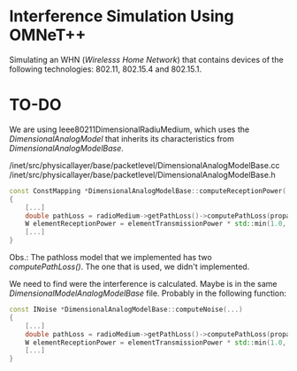 # Interference Simulation Using OMNeT++

Simulating an WHN (*Wirelesss Home Network*) that contains devices of the following technologies: 802.11, 802.15.4 and 802.15.1.

# TO-DO

We are using Ieee80211DimensionalRadiuMedium, which uses the *DimensionalAnalogModel* that inherits its characteristics from *DimensionalAnalogModelBase*.

/inet/src/physicallayer/base/packetlevel/DimensionalAnalogModelBase.cc
/inet/src/physicallayer/base/packetlevel/DimensionalAnalogModelBase.h

```C++
const ConstMapping *DimensionalAnalogModelBase::computeReceptionPower(...)
{
	[...]
	double pathLoss = radioMedium->getPathLoss()->computePathLoss(propagationSpeed, carrierFrequency, distance);
	W elementReceptionPower = elementTransmissionPower * std::min(1.0, transmitterAntennaGain * receiverAntennaGain * pathLoss * obstacleLoss);
	[...]
}
```

Obs.: The pathloss model that we implemented has two *computePathLoss()*. The one that is used, we didn't implemented.

We need to find were the interference is calculated. Maybe is in the same *DimensionalModelAnalogModelBase* file. Probably in the following function:

```C++
const INoise *DimensionalAnalogModelBase::computeNoise(...)
{
	[...]
	double pathLoss = radioMedium->getPathLoss()->computePathLoss(propagationSpeed, carrierFrequency, distance);
	W elementReceptionPower = elementTransmissionPower * std::min(1.0, transmitterAntennaGain * receiverAntennaGain * pathLoss * obstacleLoss);
	[...]
}
```